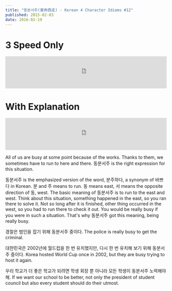 ```yaml
---
title: "동분서주(東奔西走) - Korean 4 Character Idioms #12"
published: 2015-02-03
date: 2016-02-19
---
```

#  3 Speed Only

<iframe id="audio_iframe" src="https://www.podbean.com/media/player/fvnbq-538aca/initByJs/1/auto/1?skin=4" width="100%" height="100" frameborder="0" scrolling="no"></iframe>

#  With Explanation

<iframe id="audio_iframe" src="https://www.podbean.com/media/player/m9zrn-538ae0/initByJs/1/auto/1?skin=4" width="100%" height="100" frameborder="0" scrolling="no"></iframe>

All of us are busy at some point because of the works. Thanks to them, we sometimes have to run to here and there. 동분서주 is the right expression for this situation.

동분서주 is the emphasized version of the word, 분주하다, a synonym of 바쁘다 in Korean. 분 and 주 means to run. 동 means east, 서 means the opposite direction of 동, west. The basic meaning of 동분서주 is to run to the east and west. Think about this situation, something happened in the east, so you ran there to solve it. Not so long after it is finished, other thing occurred in the west, so you had to run there to check it out. You would be really busy if you were in such a situation. That's why 동분서주 got this meaning, being really busy.



경찰은 범인을 잡기 위해 동분서주 중이다.
The police is really busy to get the criminal.

대한민국은 2002년에 월드컵을 한 번 유치했지만, 다시 한 번 유치해 보기 위해 동분서주 중이다.
Korea hosted World Cup once in 2002, but they are busy trying to host it again.

우리 학교가 더 좋은 학교가 되려면 학생 회장 뿐 아니라 모든 학생이 동분서주 노력해야 해.
If we want our school to be better, not only the president of student council but also every student should do their utmost.

